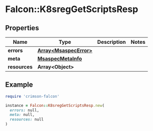 # Falcon::K8sregGetScriptsResp

## Properties

| Name | Type | Description | Notes |
| ---- | ---- | ----------- | ----- |
| **errors** | [**Array&lt;MsaspecError&gt;**](MsaspecError.md) |  |  |
| **meta** | [**MsaspecMetaInfo**](MsaspecMetaInfo.md) |  |  |
| **resources** | **Array&lt;Object&gt;** |  |  |

## Example

```ruby
require 'crimson-falcon'

instance = Falcon::K8sregGetScriptsResp.new(
  errors: null,
  meta: null,
  resources: null
)
```

